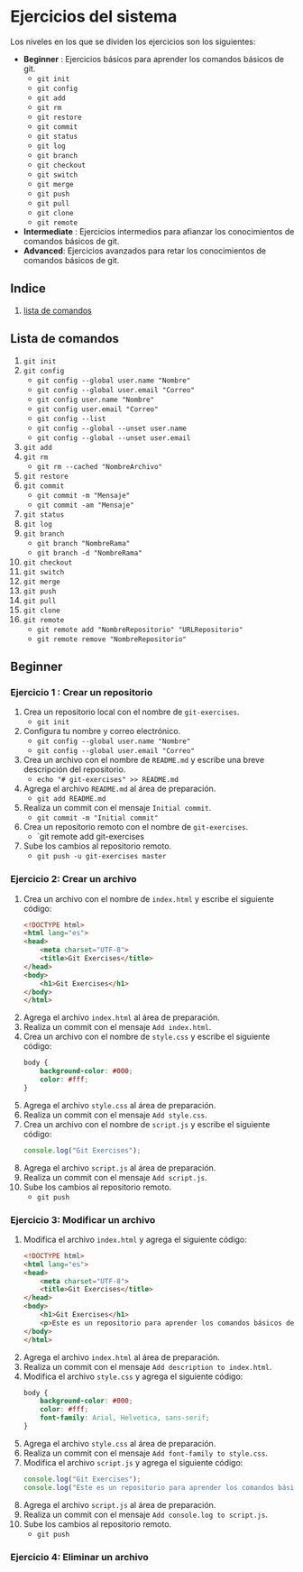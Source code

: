# Ejercicios del sistema
Los niveles en los que se dividen los ejercicios son los siguientes:
- __Beginner__ : Ejercicios básicos para aprender los comandos básicos de git.
    - `git init`
    - `git config`
    - `git add`
    - `git rm`
    - `git restore`
    - `git commit`
    - `git status`
    - `git log`
    - `git branch`
    - `git checkout`
    - `git switch`
    - `git merge`
    - `git push`
    - `git pull`
    - `git clone`
    - `git remote`
- __Intermediate__ : Ejercicios intermedios para afianzar los conocimientos de comandos básicos de git.
- __Advanced__: Ejercicios avanzados para retar los conocimientos de comandos básicos de git.
## Indice
1. [lista de comandos](#lista-de-comandos)
## Lista de comandos
1. `git init`
2. `git config`
    - `git config --global user.name "Nombre"`
    - `git config --global user.email "Correo"`
    - `git config user.name "Nombre"`
    - `git config user.email "Correo"`
    - `git config --list`
    - `git config --global --unset user.name`
    - `git config --global --unset user.email`
3. `git add`
4. `git rm`
    - `git rm --cached "NombreArchivo"`
5. `git restore`
6. `git commit`
    - `git commit -m "Mensaje"`
    - `git commit -am "Mensaje"`
7. `git status`
8. `git log`
9. `git branch`
    - `git branch "NombreRama"`
    - `git branch -d "NombreRama"`
10. `git checkout`
11. `git switch`
12. `git merge`
13. `git push`
14. `git pull`
15. `git clone`
16. `git remote`
    - `git remote add "NombreRepositorio" "URLRepositorio"`
    - `git remote remove "NombreRepositorio"`
## Beginner
### Ejercicio 1 : Crear un repositorio
1. Crea un repositorio local con el nombre de `git-exercises`.
    - `git init`
2. Configura tu nombre y correo electrónico.
    - `git config --global user.name "Nombre"`
    - `git config --global user.email "Correo"`
3. Crea un archivo con el nombre de `README.md` y escribe una breve descripción del repositorio.
    - `echo "# git-exercises" >> README.md`
4. Agrega el archivo `README.md` al área de preparación.
    - `git add README.md`
5. Realiza un commit con el mensaje `Initial commit`.
    - `git commit -m "Initial commit"`
6. Crea un repositorio remoto con el nombre de `git-exercises`.
    - `git remote add git-exercises
7. Sube los cambios al repositorio remoto.
    - `git push -u git-exercises master`
### Ejercicio 2: Crear un archivo
1. Crea un archivo con el nombre de `index.html` y escribe el siguiente código:
    ```html
    <!DOCTYPE html>
    <html lang="es">
    <head>
        <meta charset="UTF-8">
        <title>Git Exercises</title>
    </head>
    <body>
        <h1>Git Exercises</h1>
    </body>
    </html>
    ```
2. Agrega el archivo `index.html` al área de preparación.
3. Realiza un commit con el mensaje `Add index.html`.
4. Crea un archivo con el nombre de `style.css` y escribe el siguiente código:
    ```css
    body {
        background-color: #000;
        color: #fff;
    }
    ```
5. Agrega el archivo `style.css` al área de preparación.
6. Realiza un commit con el mensaje `Add style.css`.
7. Crea un archivo con el nombre de `script.js` y escribe el siguiente código:
    ```js
    console.log("Git Exercises");
    ```
8. Agrega el archivo `script.js` al área de preparación.
9. Realiza un commit con el mensaje `Add script.js`.
10. Sube los cambios al repositorio remoto.
    - `git push`
### Ejercicio 3: Modificar un archivo
1. Modifica el archivo `index.html` y agrega el siguiente código:
    ```html
    <!DOCTYPE html>
    <html lang="es">
    <head>
        <meta charset="UTF-8">
        <title>Git Exercises</title>
    </head>
    <body>
        <h1>Git Exercises</h1>
        <p>Este es un repositorio para aprender los comandos básicos de git.</p>
    </body>
    </html>
    ```
2. Agrega el archivo `index.html` al área de preparación.
3. Realiza un commit con el mensaje `Add description to index.html`.
4. Modifica el archivo `style.css` y agrega el siguiente código:
    ```css
    body {
        background-color: #000;
        color: #fff;
        font-family: Arial, Helvetica, sans-serif;
    }
    ```
5. Agrega el archivo `style.css` al área de preparación.
6. Realiza un commit con el mensaje `Add font-family to style.css`.
7. Modifica el archivo `script.js` y agrega el siguiente código:
    ```js
    console.log("Git Exercises");
    console.log("Este es un repositorio para aprender los comandos básicos de git.");
    ```
8. Agrega el archivo `script.js` al área de preparación.
9. Realiza un commit con el mensaje `Add console.log to script.js`.
10. Sube los cambios al repositorio remoto.
    - `git push`
### Ejercicio 4: Eliminar un archivo